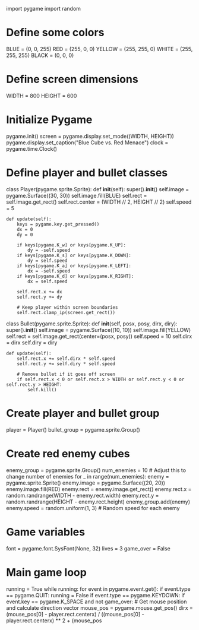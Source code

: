 import pygame
import random

# Define some colors
BLUE = (0, 0, 255)
RED = (255, 0, 0)
YELLOW = (255, 255, 0)
WHITE = (255, 255, 255)
BLACK = (0, 0, 0)

# Define screen dimensions
WIDTH = 800
HEIGHT = 600

# Initialize Pygame
pygame.init()
screen = pygame.display.set_mode((WIDTH, HEIGHT))
pygame.display.set_caption("Blue Cube vs. Red Menace")
clock = pygame.time.Clock()

# Define player and bullet classes
class Player(pygame.sprite.Sprite):
    def __init__(self):
        super().__init__()
        self.image = pygame.Surface((30, 30))
        self.image.fill(BLUE)
        self.rect = self.image.get_rect()
        self.rect.center = (WIDTH // 2, HEIGHT // 2)
        self.speed = 5

    def update(self):
        keys = pygame.key.get_pressed()
        dx = 0
        dy = 0

        if keys[pygame.K_w] or keys[pygame.K_UP]:
            dy = -self.speed
        if keys[pygame.K_s] or keys[pygame.K_DOWN]:
            dy = self.speed
        if keys[pygame.K_a] or keys[pygame.K_LEFT]:
            dx = -self.speed
        if keys[pygame.K_d] or keys[pygame.K_RIGHT]:
            dx = self.speed

        self.rect.x += dx
        self.rect.y += dy

        # Keep player within screen boundaries
        self.rect.clamp_ip(screen.get_rect())

class Bullet(pygame.sprite.Sprite):
    def __init__(self, posx, posy, dirx, diry):
        super().__init__()
        self.image = pygame.Surface((10, 10))
        self.image.fill(YELLOW)
        self.rect = self.image.get_rect(center=(posx, posy))
        self.speed = 10
        self.dirx = dirx
        self.diry = diry

    def update(self):
        self.rect.x += self.dirx * self.speed
        self.rect.y += self.diry * self.speed

        # Remove bullet if it goes off screen
        if self.rect.x < 0 or self.rect.x > WIDTH or self.rect.y < 0 or self.rect.y > HEIGHT:
            self.kill()

# Create player and bullet group
player = Player()
bullet_group = pygame.sprite.Group()

# Create red enemy cubes
enemy_group = pygame.sprite.Group()
num_enemies = 10  # Adjust this to change number of enemies
for _ in range(num_enemies):
    enemy = pygame.sprite.Sprite()
    enemy.image = pygame.Surface((20, 20))
    enemy.image.fill(RED)
    enemy.rect = enemy.image.get_rect()
    enemy.rect.x = random.randrange(WIDTH - enemy.rect.width)
    enemy.rect.y = random.randrange(HEIGHT - enemy.rect.height)
    enemy_group.add(enemy)
    enemy.speed = random.uniform(1, 3)  # Random speed for each enemy

# Game variables
font = pygame.font.SysFont(None, 32)
lives = 3
game_over = False

# Main game loop
running = True
while running:
    for event in pygame.event.get():
        if event.type == pygame.QUIT:
            running = False
        if event.type == pygame.KEYDOWN:
            if event.key == pygame.K_SPACE and not game_over:
                # Get mouse position and calculate direction vector
                mouse_pos = pygame.mouse.get_pos()
                dirx = (mouse_pos[0] - player.rect.centerx) / ((mouse_pos[0] - player.rect.centerx) ** 2 + (mouse_pos

